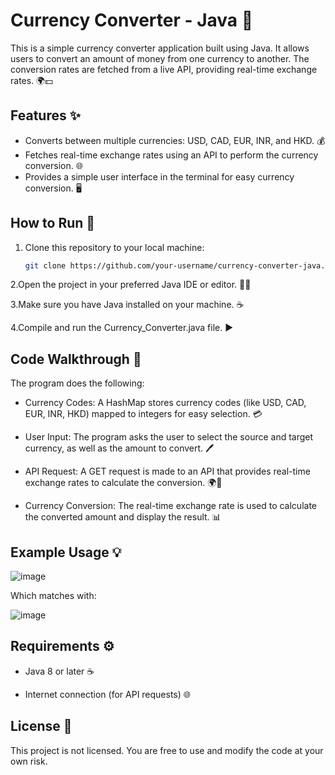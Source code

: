 # **Currency Converter - Java 💸**

This is a simple currency converter application built using Java. It allows users to convert an amount of money from one currency to another. The conversion rates are fetched from a live API, providing real-time exchange rates. 🌍💵

## **Features ✨**

- Converts between multiple currencies: USD, CAD, EUR, INR, and HKD. 💰
- Fetches real-time exchange rates using an API to perform the currency conversion. 🌐
- Provides a simple user interface in the terminal for easy currency conversion. 🖥️

## **How to Run 🚀**

1. Clone this repository to your local machine:
   ```bash
   git clone https://github.com/your-username/currency-converter-java.git
2.Open the project in your preferred Java IDE or editor. 🧑‍💻

3.Make sure you have Java installed on your machine. ☕

4.Compile and run the Currency_Converter.java file. ▶️

## **Code Walkthrough 📝**

The program does the following:

- Currency Codes: A HashMap stores currency codes (like USD, CAD, EUR, INR, HKD) mapped to integers for easy selection. 💳

- User Input: The program asks the user to select the source and target currency, as well as the amount to convert. 🖊️

- API Request: A GET request is made to an API that provides real-time exchange rates to calculate the conversion. 🌍🔄

- Currency Conversion: The real-time exchange rate is used to calculate the converted amount and display the result. 📊

## **Example Usage 💡**

![image](https://github.com/user-attachments/assets/97bbe33b-4b0a-4ec8-89c7-8336afca3770)

Which matches with:

![image](https://github.com/user-attachments/assets/b39bf876-bd1c-491d-91d7-2d0eca77bba7)


## **Requirements ⚙️**

- Java 8 or later ☕

- Internet connection (for API requests) 🌐

## **License 📜**

This project is not licensed. You are free to use and modify the code at your own risk.
